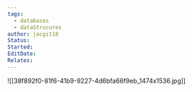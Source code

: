 ```yaml
---
tags:
  - databases
  - dataStrucures
author: jacgit18
Status: 
Started: 
EditDate: 
Relates:
---
```

![[38f892f0-81f6-41b9-9227-4d6bfa66f9eb_1474x1536.jpg]]